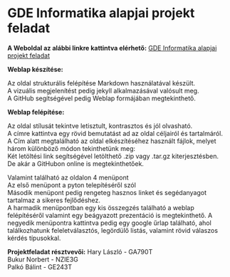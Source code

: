 ﻿


# GDE Informatika alapjai projekt feladat 

**A Weboldal az alábbi linkre kattintva elérhető:**
[GDE Informatika alapjai projekt feladat](https://l-hary.github.io/GDE-Informatika-alapjai-projekt/)

**Weblap készítése:**

Az oldal strukturális felépítése Markdown használatával készült.  
A vizuális megjelenítést pedig jekyll alkalmazásával valósult meg.  
A GitHub segítségével pedig Weblap formájában megtekinthető.

**Weblap felépítése:**

Az oldal stílusát tekintve letisztult, kontrasztos és jól olvasható.  
A címre kattintva egy rövid bemutatást ad az oldal céljairól és tartalmáról.  
A Cím alatt megtalálható az oldal elkészítéséhez használt fájlok, melyet három különböző módon tekinthetünk meg:  
Két letöltési link segítségével letölthető .zip vagy .tar.gz kiterjesztésben.  
De akár a GitHubon online is megtekinthetőek.  
  
Valamint található az oldalon 4 menüpont  
Az első menüpont a pyton telepítéséről szól  
Második menüpont pedig rengeteg hasznos linket és segédanyagot tartalmaz a sikeres fejlődéshez.  
A harmadik menüpontban egy kis összegzés található a weblap felépítéséről valamint egy beágyazott prezentáció is megtekinthető.
A negyedik menüpontra kattintva pedig egy google űrlap található, ahol találkozhatunk feleletválasztós, legördülő listás, valamint rövid válaszos kérdés típusokkal.

**Projektfeladat résztvevői:**
Hary László - GA790T  
Bukur Norbert - NZIE3G  
Palkó Bálint - GE243T  

